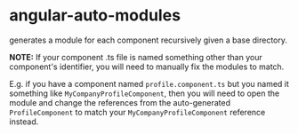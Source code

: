 # angular-auto-modules
generates a module for each component recursively given a base directory.

**NOTE:** If your component .ts file is named something other than your component's identifier, you will need to manually fix the modules to match. 

E.g. if you have a component named `profile.component.ts` but you named it something like `MyCompanyProfileComponent`, then you will need to open the module and change the references from the auto-generated  `ProfileComponent` to match your `MyCompanyProfileComponent` reference instead.

